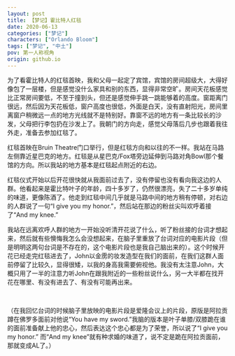 ```yaml
---
layout: post
title: 【梦记】霍比特人红毯
date: 2020-06-13
categories: ["梦记"]
characters: ["Orlando Bloom"]
tags: ["梦记", "中土"]
pov: 第一人称视角
origin: github.io
---
```


为了看霍比特人的红毯首映，我和父母一起定了宾馆，宾馆的房间超级大，大得好像包了一层楼，但是感觉没什么家具和别的东西，显得非常空旷。房间天花板感觉比正常房间要低，不至于撞到头，但还是感觉伸手跳一跳能够着的高度。窗距离门很远，然后因为天花板低，窗户高度也很低，外面是白天，没有直射阳光，房间里离窗户稍微远一点的地方光线就不是特别好。靠窗不远的地方有一条比较长的沙发，父母把行李包扔在沙发上了。我朝门的方向走，感觉父母落后几步也跟着我往外走，准备去参加红毯了。

红毯首映在Bruin Theatre门口举行，但是红毯方向和以往的不一样。我站在马路左侧靠近星巴克的地方。红毯是从星巴克/Fox塔旁边延伸到马路对角Bowl那个餐馆的方向。所以我站的地方基本是红毯起点附近的右边。

红毯仪式开始以后开花很快就从我面前过去了，没有停留也没有看向我这边的人群。他看起来是霍比特叶子的年龄，四十多岁了，仍然很漂亮，失了二十多岁单纯的味道，更像陈酒了。他走到红毯中间几乎就是马路中间的地方稍有停顿，对右边的人群说了一句“I give you my honor.”，然后站在那边的粉丝尖叫欢呼着接了“And my knee.”

我站在远离欢呼人群的地方一开始没听清开花说了什么，听了粉丝接的台词才想起来，然后就有些懊悔我怎么会没想起来，在脑子里重放了台词对应的电影片段（但是明明这两句台词是不存在的，这个电影片段也是我自己脑出来的）。这个时候开花已经走完红毯进去了，John以金雳的妆发造型在我们的面前，在我们这群人面前停留了比较久，显得很矮，以我的身高我需要俯视他。我没有太注意John，大概只用了一半的注意力听John在跟我附近的一些粉丝说什么，另一大半都在找开花在哪里、有没有进去了、有没有可能再出来。

<br>

（在我回忆台词的时候脑子里放映的电影片段是爱隆会议上的片段，原版是阿拉贡蹲在佛罗多面前对他说“You have my sword.”我脑的版本是叶子单膝/双膝跪在谁的面前准备献上他的忠心，然后表达这个忠心都是为了荣誉，所以说了“I give you my honor.” 而“And my knee”就有种求婚的味道了，说不定是跪在阿拉贡面前，那就变成AL了。）